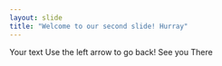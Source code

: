 ```yaml
---
layout: slide
title: "Welcome to our second slide! Hurray"
---
```

Your text
Use the left arrow to go back! See you There
